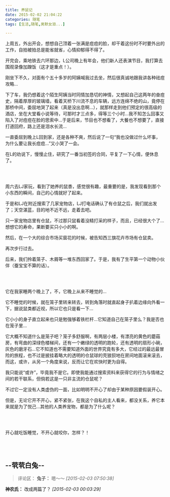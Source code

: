 ```yaml
---
title: 养鼠记
date: 2015-02-02 21:04:22
categories: 随笔
tags: [生活,随笔,男默女泪...]

---
```

上周五，外出开会，想想自己顶着一张满是痘痘的脸，却干着这份时不时要外出的工作，自拍被拍总是能省就省，心情抑郁得不得了。

开完会，乘地铁去六环那边，L公司晚上有年会，他们新人还表演节目，我打算去围观录像加蹭饭（这才是重点！）。

刚坐下不久，对面有个五十多岁的阿姨喊我过去坐，然后很真诚地跟我讲各种祛痘攻略...

下了车，我仍想着这个陌生阿姨当时同情加恳切的神情，又想起自己这两年的奋痘史，隔着厚厚的玻璃墙，看着天桥下川流不息的车辆，远方连绵不绝的山，竟停在那桥中间，委屈地哭了起来（真是没出息啊...），就那样走到他们预定的很高级的酒店，坐在大堂看小说等待，可那时才三点多，得等三个小时...我不知怎么回事又陷入了对痘痘在脸的思索中...于是后来，节目也不想看了，大餐也不想要了，直接打道回府，路上还是泪水长流...

一直委屈到晚上L回到家，还是各种不爽，然后说了一句“我也没做过什么坏事，为什么要让我长痘痘...”又小哭了一会。

在L的劝说下，慢慢止住，研究了一番当初签的合同，平复了一下心情，便休息了。

<br /><br />

周六去LJ家玩，看到了她养的鼠黍，感觉很有趣，最重要的是，我发现看到那个小东西的瞬间，自己的心情就好了起来。

于是和LJ在附近搜索了几家宠物店，LJ打电话确认了有仓鼠之后，我们就出发了；天空湛蓝，目的地不近不远，走着去吧。

只一家宠物店里有仓鼠，不过那只鼠看着没精打采的样子，而且，已经很大个了...想想它的寿命，果断要买只小小的啊。

然后，在一个大的综合市场买窗花的时候，被告知西三旗花卉市场有仓鼠卖。

再次步行过去。

后来，我们拎着笼子、木屑等一堆东西回家了。于是，我有了生平第一个动物小伙伴（蚕宝宝不算的话）。

<br /><br />

它在我家睡两个晚上了，不，它晚上从来不睡觉的...

它不睡觉的时候，就在笼子里转来转去，转到角落时就直起身子扒着边缘向外看一下，据说鼠类都近视，所以它也只是看一下...

它小小的身子直立起来也只是勉强够着铁栏杆...它知道自己在笼子里么？我是否也在笼子里...

它大概不知道什么是笼子吧？笼子多舒服啊，有两层小楼，有漂亮的黄色的蘑菇房，有弯曲的深绿色楼梯间，还有一个嫩绿的透明的跑轮，还有透明的扇形小碗，灰色的磨牙石...它不知道也不需要知道外面的世界究竟有多大，它经过的最远最冒险的旅程，也不过是披挂着略大的透明的仓鼠球的壳狼狈地在房间地面滚来滚去，而这，或许，从另一个角度来说，反而让它在欢快时更为自得。

我只能说“或许”，毕竟我不是它。即使我能通过搜索资料来获得它的行为与情绪之间的若干联系，但倘若这是一只非主流的仓鼠呢？

不过它一定没有人类虚伪的一面，比如明明不开心了却由于某种原因要假装开心。

但是，无论它开不开心，紧不紧张，在我这个自私的主人看来，都没关系，养它本来就是为了悦己...其他的人类养宠物，都是为了什么呢？

<br /><br />

开心就吃饭睡觉，不开心就咬你，怎样？！

<br /><br />

--茕茕白兔--
---
>评论区：
>**兔子：** 嗯～～  *[2015-02-03 07:50:38]*
>
**神农氏：** 改成两篇了？  *[2015-02-03 00:03:29]*
>
